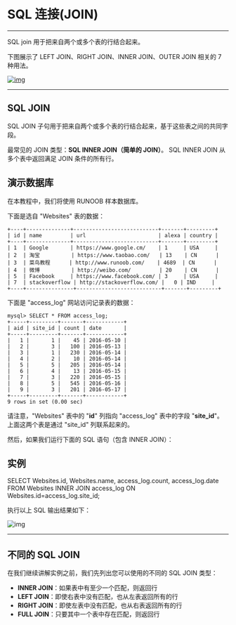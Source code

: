 # SQL 连接(JOIN)

------

SQL join 用于把来自两个或多个表的行结合起来。

下图展示了 LEFT JOIN、RIGHT JOIN、INNER JOIN、OUTER JOIN 相关的 7 种用法。

[![img](https://www.runoob.com/wp-content/uploads/2019/01/sql-join.png)](https://www.runoob.com/wp-content/uploads/2019/01/sql-join.png)

------

## SQL JOIN

SQL JOIN 子句用于把来自两个或多个表的行结合起来，基于这些表之间的共同字段。

最常见的 JOIN 类型：**SQL INNER JOIN（简单的 JOIN）**。 SQL INNER JOIN 从多个表中返回满足 JOIN 条件的所有行。

## 演示数据库

在本教程中，我们将使用 RUNOOB 样本数据库。

下面是选自 "Websites" 表的数据：

```
+----+--------------+---------------------------+-------+---------+
| id | name         | url                       | alexa | country |
+----+--------------+---------------------------+-------+---------+
| 1  | Google       | https://www.google.cm/    | 1     | USA     |
| 2  | 淘宝          | https://www.taobao.com/   | 13    | CN      |
| 3  | 菜鸟教程      | http://www.runoob.com/    | 4689  | CN      |
| 4  | 微博          | http://weibo.com/         | 20    | CN      |
| 5  | Facebook     | https://www.facebook.com/ | 3     | USA     |
| 7  | stackoverflow | http://stackoverflow.com/ |   0 | IND     |
+----+---------------+---------------------------+-------+---------+
```

下面是 "access_log" 网站访问记录表的数据：

```
mysql> SELECT * FROM access_log;
+-----+---------+-------+------------+
| aid | site_id | count | date       |
+-----+---------+-------+------------+
|   1 |       1 |    45 | 2016-05-10 |
|   2 |       3 |   100 | 2016-05-13 |
|   3 |       1 |   230 | 2016-05-14 |
|   4 |       2 |    10 | 2016-05-14 |
|   5 |       5 |   205 | 2016-05-14 |
|   6 |       4 |    13 | 2016-05-15 |
|   7 |       3 |   220 | 2016-05-15 |
|   8 |       5 |   545 | 2016-05-16 |
|   9 |       3 |   201 | 2016-05-17 |
+-----+---------+-------+------------+
9 rows in set (0.00 sec)
```

请注意，"Websites" 表中的 "**id**" 列指向 "access_log" 表中的字段 "**site_id**"。上面这两个表是通过 "site_id" 列联系起来的。

然后，如果我们运行下面的 SQL 语句（包含 INNER JOIN）：

## 实例

SELECT Websites.id, Websites.name, access_log.count, access_log.date
FROM Websites
INNER JOIN access_log
ON Websites.id=access_log.site_id;

执行以上 SQL 输出结果如下：

![img](https://www.runoob.com/wp-content/uploads/2013/09/join1.jpg)



------

## 不同的 SQL JOIN

在我们继续讲解实例之前，我们先列出您可以使用的不同的 SQL JOIN 类型：

- **INNER JOIN**：如果表中有至少一个匹配，则返回行
- **LEFT JOIN**：即使右表中没有匹配，也从左表返回所有的行
- **RIGHT JOIN**：即使左表中没有匹配，也从右表返回所有的行
- **FULL JOIN**：只要其中一个表中存在匹配，则返回行
